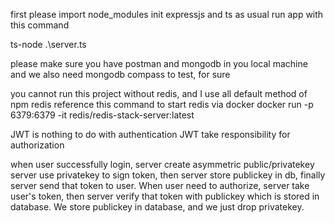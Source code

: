 first please import node_modules
init expressjs and ts as usual
run app with this command

ts-node .\server.ts

please make sure you have postman and mongodb in you local machine
and we also need mongodb compass to test, for sure

you cannot run this project without redis, and I use all default method of npm redis
reference this command to start redis via docker
docker run -p 6379:6379 -it redis/redis-stack-server:latest


JWT is nothing to do with authentication
JWT take responsibility for authorization

when user successfully login, server create asymmetric public/privatekey
server use privatekey to sign token, then server store publickey in db,
finally server send that token to user. 
When user need to authorize, server take user's token, then server verify
that token with publickey which is stored in database.
We store publickey in database, and we just drop privatekey.
